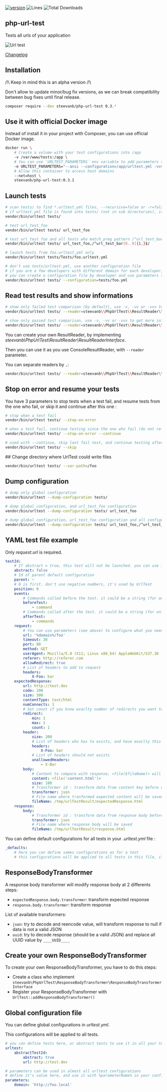 [![version](https://img.shields.io/badge/alpha-0.3.1-red.svg)](https://github.com/steevanb/php-url-test/tree/0.3.1)
![Lines](https://img.shields.io/badge/code%20lines-4475-green.svg)
![Total Downloads](https://poser.pugx.org/steevanb/php-url-test/downloads)

## php-url-test

Tests all urls of your application

![Url test](example.jpg)

[Changelog](changelog.md)

## Installation

/!\ Keep in mind this is an alpha version /!\

Don't allow to update minor/bug fix versions, as we can break compatibility between bug fixes until final release.

```bash
composer require --dev steevanb/php-url-test 0.3.*
```

## Use it with official Docker image

Instead of install it in your project with Composer, you can use official Docker image.

```bash
docker run \
    # Create a volume with your test configurations into /app
    -v /var/www/tests:/app \
    # You can use `URLTEST_PARAMETERS` env variable to add parameters to `urltest` command.
    -e URLTEST_PARAMETERS="--ansi --configuration=/app/urltest.yml -vvv" \
    # Allow this container to access host domains
    --net=host \
    steevanb/php-url-test:0.3.1
```

## Launch tests

```bash
# scan tests/ to find *.urltest.yml files, --recursive=false or -r=false to not do it recursively
# if urltest.yml file is found into tests/ (not in sub directories), it will be used for default configuration file
vendor/bin/urltest tests/

# test url_test_foo
vendor/bin/urltest tests/ url_test_foo

# test url_test_foo and all tests who match preg pattern /^url_test_bar[0..9]{1,}$/
vendor/bin/urltest tests/ url_test_foo,/^url_test_bar[0..9]{1,}$/

# launch tests from foo.urltest.yml only
vendor/bin/urltest tests/Tests/foo.urltest.yml

# don't use tests/urltest.yml, use another configuration file
# if you are a few developers with different domain for each developer,
# you can create a configuration file by developer and use parameters to configure it
vendor/bin/urltest tests/ --configuration=tests/foo.yml
```
## Read test results and show informations

```bash
# show only failed test comparison (by default), use -v, -vv or -vvv to get more informations
vendor/bin/urltest tests/ --reader=steevanb\\PhpUrlTest\\ResultReader\\ConsoleResultReader#error

# show only passed test comparison, use -v, -vv or -vvv to get more informations
vendor/bin/urltest tests/ --reader=steevanb\\PhpUrlTest\\ResultReader\\ConsoleResultReader#success
```

You can create your own ResultReader, by implementing _steevanb\PhpUrlTest\ResultReader\ResultReaderInterface_.

Then you can use it as you use ConsoleResultReader, with `--reader` parameter.

You can separate readers by `,`:
```bash
vendor/bin/urltest tests/ --reader=steevanb\\PhpUrlTest\\ResultReader\\ConsoleResultReader#error,Foo\\Bar#success,Foo\\Baz
```

## Stop on error and resume your tests

You have 3 parameters to stop tests when a test fail, and resume tests from the one who fail, or skip it and continue after this one :

```bash
# stop when a test fail
vendor/bin/urltest tests/ --stop-on-error

# when a test fail, continue testing since the one who fail (do not re-test previous ones)
vendor/bin/urltest tests/ --stop-on-error --continue

# used with --continue, skip last fail test, and continue testing after this one (do not re-test previous ones)
vendor/bin/urltest tests/ --skip
```

## Change directory where UrlTest could write files

```bash
vendor/bin/urltest tests/ --var-path=/foo
```

## Dump configuration

```bash
# dump only global configuration
vendor/bin/urltest --dump-configuration tests/

# dump global configuration, and url_test_foo configuration
vendor/bin/urltest --dump-configuration tests/ url_test_foo

# dump global configuration, url_test_foo configuration and all configurations who id match preg pattern /^url_test_bar[0..9]{1,}$/
vendor/bin/urltest --dump-configuration tests/ url_test_foo,/^url_test_bar[0..9]{1,}$/
```

## YAML test file example

Only _request.url_ is required.

```yaml
testId:
    # If abstract = true, this test will not be launched. you can use it as default configuration with parent: testId in another test
    abstract: false
    # Id of parent default configuration
    parent: ~
    # 0 is first. don't use negative numbers, it's used by UrlTest
    position: 0
    events:
        # Commands called before the test. it could be a string (for only one command) or an array of commands.
        beforeTest:
            - command
        # Commands called after the test. it could be a string (for only one command) or an array of commands.
        afterTest:
            - commands
    request:
        # You can use parameters (see above) to configure what you need
        url: '%domain%/foo'
        timeout: 30
        port: 80
        method: GET
        userAgent: Mozilla/5.0 (X11; Linux x86_64) AppleWebKit/537.36 (KHTML, like Gecko) Chrome/56.0.2924.87 Safari/537.36
        referer: http://referer.com
        allowRedirect: true
        # List of headers to add to request
        headers:
            X-Foo: bar
    expectedResponse:
        url: http://test.dev
        code: 200
        size: 300
        contentType: text/html
        numConnects: 1
        # Set count if you know exaclty number of redirects you want to test, or min/max
        redirect:
            min: 1
            max: 1
            count: 1
        header:
            size: 200
            # List of headers who has to exists, and have exaclty this value
            headers:
                X-Foo: bar
            # List of headers should not exists
            unallowedHeaders:
                - X-Bar
        body:
            # Content to compare with response, <file($fileName)> will get content of $fileName
            content: <file('content.html')>
            size: 100
            # Transformer id : transform data from content key before comparing it to response
            transformer: json
            # File name where tranformed expected content will be saved, if you need to test your transformer for example
            fileName: /tmp/urlTestResult/expectedResponse.html
    response:
        body:
            # Transformer id : transform data from response body before comparing it to expected response
            transformer: json
            # File name where response body will be saved
            fileName: /tmp/urlTestResult/response.html
```

You can define default configurations for all tests in your _.urltest.yml_ file :
```yaml
_defaults:
    # here you can define sames configurations as for a test
    # this configurations will be applied to all tests in this file, if value is not defined, null or ~
```

## ResponseBodyTransformer

A response body transformer will modify response body at 2 differents steps:
 * `expectedResponse.body.transformer`: transform expected response
 * `response.body.transformer`: transform response

List of available transformers:
 * `json`: try to decode and reencode value, will transform response to null if data is not a valid JSON
 * `uuid`: try to decode response (should be a valid JSON) and replace all UUID value by `____UUID____`

## Create your own ResponseBodyTransformer

To create your own ResponseBodyTransformer, you have to do this steps:
 * Create a class who implement `steevanb\PhpUrlTest\ResponseBodyTransformer\ResponseBodyTransformerInterface`
 * Register your ResponseBodyTransformer with `UrlTest::addResponseBodyTransformer()`

## Global configuration file

You can define global configurations in _urltest.yml_.

This configurations will be applied to all tests.

```yaml
# you can define tests here, or abstract tests to use it in all your tests
urltest:
    abstractTestId:
        abstract: true
        url: http://test.dev

# parameters can be used in almost all urltest configurations
# define it's value here, and use it with %parameterName% in your configuration
parameters:
    domain: 'http://foo.local'
```
